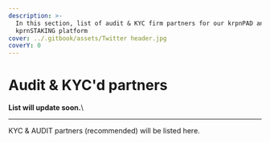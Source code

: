 ```yaml
---
description: >-
  In this section, list of audit & KYC firm partners for our krpnPAD and
  kprnSTAKING platform
cover: ../.gitbook/assets/Twitter header.jpg
coverY: 0
---
```


# Audit & KYC'd partners

**List will update soon.**\
****

KYC & AUDIT partners (recommended) will be listed here.
